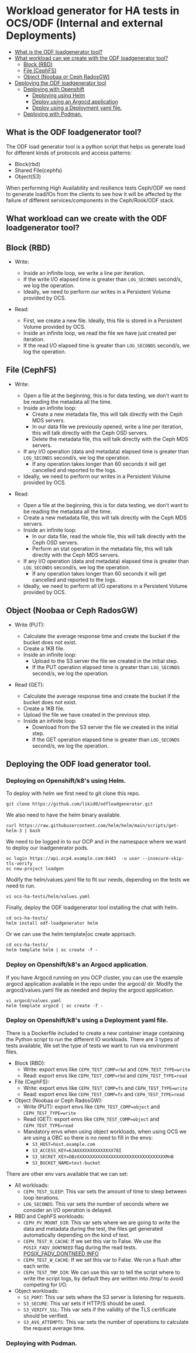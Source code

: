 # Workload generator for HA tests in OCS/ODF (Internal and external Deployments)

- [What is the ODF loadgenerator tool?](#what-is-the-odf-loadgenerator-tool)
- [What workload can we create with the ODF loadgenerator tool?](#what-workload-can-we-create-with-the-odf-loadgenerator-tool)
  * [Block (RBD)](#block-rbd)
  * [File (CephFS)](#file-cephfs)
  * [Object (Noobaa or Ceph RadosGW)](#object-noobaa-or-ceph-radosgw)
- [Deploying the ODF loadgenerator tool](#deploying-the-odf-loadgenerator-tool)
  * [Deploying with Openshift](#deploying-with-openshift)
    + [Deploying using Helm](#deploying-using-helm)
    + [Deploy using an Argocd application](#deploy-using-an-argocd-application)
    + [Deploy using a Deployment yaml file.](#deploy-using-a-deployment-yaml-file)
  * [Deploying with Podman.](#deploying-with-podman)



## What is the ODF loadgenerator tool?

The ODF load generator tool is a python script that helps us generate load for different kinds of protocols and access patterns:

- Block(rbd)
- Shared File(cephfs)
- Object(S3)

When performing High Availability and resilience tests Ceph/ODF we need to generate load/IOs from the clients to see how it will be affected by the failure of different services/components in the Ceph/Rook/ODF stack.

## What workload can we create with the ODF loadgenerator tool?

## Block (RBD)

* Write:
  - Inside an infinite loop, we write a line per iteration.
  - If the write I/O elapsed time is greater than `LOG_SECONDS` second/s, we log the operation.
  - Ideally, we need to perform our writes in a Persistent Volume provided by OCS.

* Read:
  - First, we create a new file. Ideally, this file is stored in a Persistent Volume provided by OCS.
  - Inside an infinite loop, we read the file we have just created per iteration.
  - If the read I/O elapsed time is greater than `LOG_SECONDS` second/s, we log the operation.

## File (CephFS)

* Write:
  - Open a file at the beginning, this is for data testing, we don't want to be reading the metadata all the time.
  - Inside an infinite loop:
    - Create a new metadata file, this will talk directly with the Ceph MDS servers.
    - In our data file we previously opened, write a line per iteration, this will talk directly with the Ceph OSD servers.
    - Delete the metadata file, this will talk directly with the Ceph MDS servers.
  - If any I/O operation (data and metadata) elapsed time is greater than `LOG_SECONDS` second/s, we log the operation.
    - If any operation takes longer than 60 seconds it will get cancelled and reported to the logs.
  - Ideally, we need to perform our writes in a Persistent Volume provided by OCS.

* Read:
  - Open a file at the beginning, this is for data testing, we don't want to be reading the metadata all the time.
  - Create a new metadata file, this will talk directly with the Ceph MDS servers.
  - Inside an infinite loop:
    - In our data file, read the whole file, this will talk directly with the Ceph OSD servers.
    - Perform an stat operation in the metadata file, this will talk directly with the Ceph MDS servers.
  - If any I/O operation (data and metadata) elapsed time is greater than `LOG_SECONDS` second/s, we log the operation.
    - If any operation takes longer than 60 seconds it will get cancelled and reported to the logs.
  - Ideally, we need to perform all I/O operations in a Persistent Volume provided by OCS.

## Object (Noobaa or Ceph RadosGW)

* Write (PUT):
  - Calculate the average response time and create the bucket if the bucket does not exist.
  - Create a 1KB file.
  - Inside an infinite loop:
    - Upload to the S3 server the file we created in the initial step.
    - If the PUT operation elapsed time is greater than `LOG_SECONDS` second/s, we log the operation.

* Read (GET):
  - Calculate the average response time and create the bucket if the bucket does not exist.
  - Create a 1KB file.
  - Upload the file we have created in the previous step.
  - Inside an infinite loop:
    - Download from the S3 server the file we created in the initial step.
    - If the GET operation elapsed time is greater than `LOG_SECONDS` second/s, we log the operation.


## Deploying the ODF load generator tool.

### Deploying on Openshift/k8's using Helm.
To deploy with helm we first need to git clone this repo. 
```
git clone https://github.com/likid0/odfloadgenerator.git
```
We also need to have the helm binary available.
```
curl https://raw.githubusercontent.com/helm/helm/main/scripts/get-helm-3 | bash
```

We need to be logged in to our OCP and in the namespace where we want to deploy our loadgenerator pods.
```
oc login https://api.ocp4.example.com:6443  -u user --insecure-skip-tls-verify 
oc new-project loadgen
```

Modify the helm/values.yaml file to fit our needs, depending on the tests we need to run.
```
vi ocs-ha-tests/helm/values.yaml
```

Finally, deploy the ODF loadgenerator tool installing the chat with helm.

```
cd ocs-ha-tests/
helm install odf-loadgenerator helm
```

Or we can use the helm template|oc create approach.
```
cd ocs-ha-tests/
helm template helm | oc create -f -
```
### Deploy on Openshift/k8's an Argocd application.
If you have Argocd running on you OCP cluster, you can use the example argocd application available in the repo under the argocd/ dir.
Modify the argocd/values.yaml file as needed and deploy the argocd application.
```
vi argocd/values.yaml
helm template argocd | oc create -f -
```

### Deploy on Openshift/k8's using a Deployment yaml file.

There is a Dockerfile included to create a new container image containing the Python script to run the different IO workloads. There are 3 types of tests available, We set the type of tests we want to run via environment files.

* Block (RBD):
  - Write: export envs like `CEPH_TEST_COMP=rbd` and `CEPH_TEST_TYPE=write`
  - Read: export envs like `CEPH_TEST_COMP=rbd` and `CEPH_TEST_TYPE=read`
* File (CephFS):
  - Write: export envs like `CEPH_TEST_COMP=fs` and `CEPH_TEST_TYPE=write`
  - Read: export envs like `CEPH_TEST_COMP=fs` and `CEPH_TEST_TYPE=read`
* Object (Noobaa or Ceph RadosGW):
  - Write (PUT): export envs like `CEPH_TEST_COMP=object` and `CEPH_TEST_TYPE=write`
  - Read (GET): export envs like `CEPH_TEST_COMP=object` and `CEPH_TEST_TYPE=read`
  - Mandatory envs when using object workloads, when using OCS we are using a OBC so there is no need to fill in the envs:
    - `S3_HOST=host.example.com`
    - `S3_ACCESS_KEY=6JAXXXXXXXXXXXXXX78I`
    - `S3_SECRET_KEY=OBzXXXXXXXXXXXXXXXXXXXXXXXXXXXXXXXXXXMnB`
    - `S3_BUCKET_NAME=test-bucket`

There are other env vars available that we can set:

- All workloads:
  - `CEPH_TEST_SLEEP`: This var sets the amount of time to sleep between loop iterations.
  - `LOG_SECONDS`: This var sets the number of seconds where we consider an I/O operation is delayed.
- RBD and CephFS workloads:
  - `CEPH_PV_MOUNT_DIR`: This var sets where we are going to write the data and metadata during the test, the files get generated automatically depending on the kind of test.
  - `CEPH_TEST_R_CACHE`: If we set this var to False. We use the `POSIX_FADV_DONTNEED` flag during the read tests. [POSIX_FADV_DONTNEED INFO](https://insights.oetiker.ch/linux/fadvise.html)
  - `CEPH_TEST_W_CACHE`: If we set this var to False. We run a flush after each write.
  - `CEPH_TEST_TMP_DIR`: We can use this var to tell the script where to write the script logs, by default they are written into /tmp/ to avoid competing for I/O.
- Object workloads:
  - `S3_PORT`: This var sets where the S3 server is listening for requests.
  - `S3_SECURE`: This var sets if HTTP/S should be used.
  - `S3_VERIFY_SSL`: This var sets if the validity of the TLS certificate should be verified.
  - `S3_AVG_ATTEMPTS`: This var sets the number of operations to calculate the request average time.

### Deploying with Podman.
